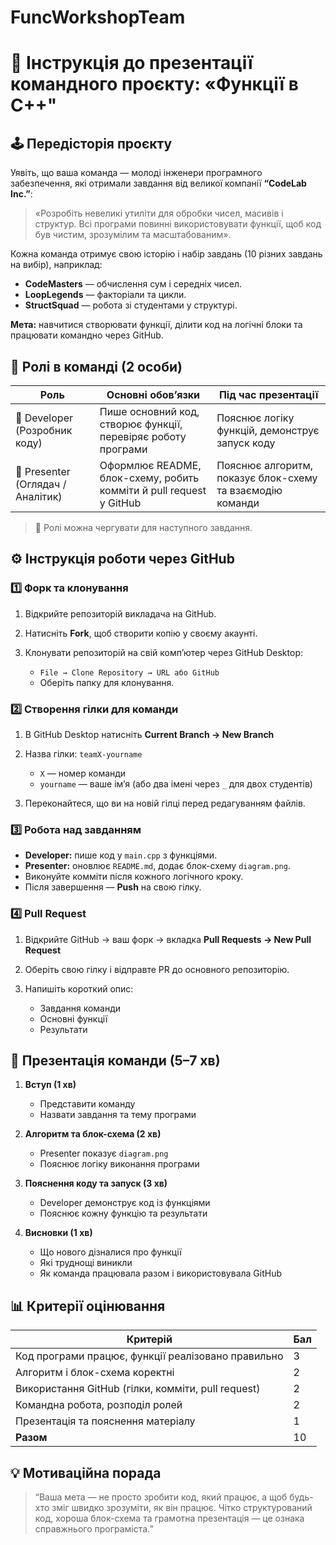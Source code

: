 # FuncWorkshopTeam

# 📌 Інструкція до презентації командного проєкту: «Функції в C++"

## 🕹️ Передісторія проєкту

Уявіть, що ваша команда — молоді інженери програмного забезпечення, які отримали завдання від великої компанії **“CodeLab Inc.”**:

> «Розробіть невеликі утиліти для обробки чисел, масивів і структур. Всі програми повинні використовувати функції, щоб код був чистим, зрозумілим та масштабованим».

Кожна команда отримує свою історію і набір завдань (10 різних завдань на вибір), наприклад:

* **CodeMasters** — обчислення сум і середніх чисел.
* **LoopLegends** — факторіали та цикли.
* **StructSquad** — робота зі студентами у структурі.

**Мета:** навчитися створювати функції, ділити код на логічні блоки та працювати командно через GitHub.

## 🧩 Ролі в команді (2 особи)

| Роль                              | Основні обов’язки                                                   | Під час презентації                                       |
| --------------------------------- | ------------------------------------------------------------------- | --------------------------------------------------------- |
| 🧠 Developer (Розробник коду)     | Пише основний код, створює функції, перевіряє роботу програми       | Пояснює логіку функцій, демонструє запуск коду            |
| 📣 Presenter (Оглядач / Аналітик) | Оформлює README, блок-схему, робить комміти й pull request у GitHub | Пояснює алгоритм, показує блок-схему та взаємодію команди |

> 🔁 Ролі можна чергувати для наступного завдання.

## ⚙️ Інструкція роботи через GitHub

### 1️⃣ Форк та клонування

1. Відкрийте репозиторій викладача на GitHub.
2. Натисніть **Fork**, щоб створити копію у своєму акаунті.
3. Клонувати репозиторій на свій комп’ютер через GitHub Desktop:

   * `File → Clone Repository → URL або GitHub`
   * Оберіть папку для клонування.

### 2️⃣ Створення гілки для команди

1. В GitHub Desktop натисніть **Current Branch → New Branch**
2. Назва гілки: `teamX-yourname`

   * `X` — номер команди
   * `yourname` — ваше ім’я (або два імені через `_` для двох студентів)
3. Переконайтеся, що ви на новій гілці перед редагуванням файлів.

### 3️⃣ Робота над завданням

* **Developer:** пише код у `main.cpp` з функціями.
* **Presenter:** оновлює `README.md`, додає блок-схему `diagram.png`.
* Виконуйте комміти після кожного логічного кроку.
* Після завершення — **Push** на свою гілку.

### 4️⃣ Pull Request

1. Відкрийте GitHub → ваш форк → вкладка **Pull Requests → New Pull Request**
2. Оберіть свою гілку і відправте PR до основного репозиторію.
3. Напишіть короткий опис:

   * Завдання команди
   * Основні функції
   * Результати

## 🧾 Презентація команди (5–7 хв)

1. **Вступ (1 хв)**

   * Представити команду
   * Назвати завдання та тему програми

2. **Алгоритм та блок-схема (2 хв)**

   * Presenter показує `diagram.png`
   * Пояснює логіку виконання програми

3. **Пояснення коду та запуск (3 хв)**

   * Developer демонструє код із функціями
   * Пояснює кожну функцію та результати

4. **Висновки (1 хв)**

   * Що нового дізналися про функції
   * Які труднощі виникли
   * Як команда працювала разом і використовувала GitHub

## 📊 Критерії оцінювання

| Критерій                                           | Бал |
| -------------------------------------------------- | --- |
| Код програми працює, функції реалізовано правильно | 3   |
| Алгоритм і блок-схема коректні                     | 2   |
| Використання GitHub (гілки, комміти, pull request) | 2   |
| Командна робота, розподіл ролей                    | 2   |
| Презентація та пояснення матеріалу                 | 1   |
| **Разом**                                          | 10  |

## 💡 Мотиваційна порада

> “Ваша мета — не просто зробити код, який працює, а щоб будь-хто зміг швидко зрозуміти, як він працює. Чітко структурований код, хороша блок-схема та грамотна презентація — це ознака справжнього програміста.”
